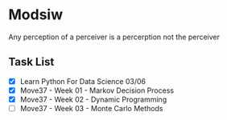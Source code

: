# Modsiw
Any perception of a perceiver is a percerption not the perceiver


## Task List
* [X] Learn Python For Data Science 03/06
* [X] Move37 - Week 01 - Markov Decision Process
* [X] Move37 - Week 02 - Dynamic Programming
* [ ] Move37 - Week 03 - Monte Carlo Methods 

